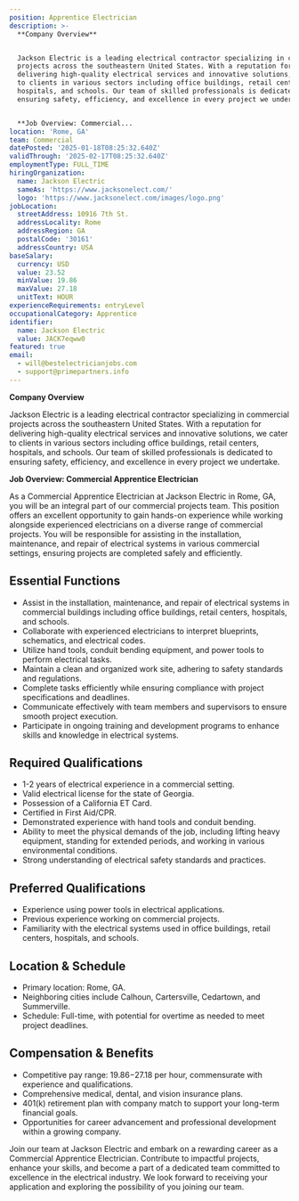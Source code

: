```yaml
---
position: Apprentice Electrician
description: >-
  **Company Overview**


  Jackson Electric is a leading electrical contractor specializing in commercial
  projects across the southeastern United States. With a reputation for
  delivering high-quality electrical services and innovative solutions, we cater
  to clients in various sectors including office buildings, retail centers,
  hospitals, and schools. Our team of skilled professionals is dedicated to
  ensuring safety, efficiency, and excellence in every project we undertake.


  **Job Overview: Commercial...
location: 'Rome, GA'
team: Commercial
datePosted: '2025-01-18T08:25:32.640Z'
validThrough: '2025-02-17T08:25:32.640Z'
employmentType: FULL_TIME
hiringOrganization:
  name: Jackson Electric
  sameAs: 'https://www.jacksonelect.com/'
  logo: 'https://www.jacksonelect.com/images/logo.png'
jobLocation:
  streetAddress: 10916 7th St.
  addressLocality: Rome
  addressRegion: GA
  postalCode: '30161'
  addressCountry: USA
baseSalary:
  currency: USD
  value: 23.52
  minValue: 19.86
  maxValue: 27.18
  unitText: HOUR
experienceRequirements: entryLevel
occupationalCategory: Apprentice
identifier:
  name: Jackson Electric
  value: JACK7eqww0
featured: true
email:
  - will@bestelectricianjobs.com
  - support@primepartners.info
---
```




**Company Overview**

Jackson Electric is a leading electrical contractor specializing in commercial projects across the southeastern United States. With a reputation for delivering high-quality electrical services and innovative solutions, we cater to clients in various sectors including office buildings, retail centers, hospitals, and schools. Our team of skilled professionals is dedicated to ensuring safety, efficiency, and excellence in every project we undertake.

**Job Overview: Commercial Apprentice Electrician**

As a Commercial Apprentice Electrician at Jackson Electric in Rome, GA, you will be an integral part of our commercial projects team. This position offers an excellent opportunity to gain hands-on experience while working alongside experienced electricians on a diverse range of commercial projects. You will be responsible for assisting in the installation, maintenance, and repair of electrical systems in various commercial settings, ensuring projects are completed safely and efficiently.

## Essential Functions

- Assist in the installation, maintenance, and repair of electrical systems in commercial buildings including office buildings, retail centers, hospitals, and schools.
- Collaborate with experienced electricians to interpret blueprints, schematics, and electrical codes.
- Utilize hand tools, conduit bending equipment, and power tools to perform electrical tasks.
- Maintain a clean and organized work site, adhering to safety standards and regulations.
- Complete tasks efficiently while ensuring compliance with project specifications and deadlines.
- Communicate effectively with team members and supervisors to ensure smooth project execution.
- Participate in ongoing training and development programs to enhance skills and knowledge in electrical systems.

## Required Qualifications

- 1-2 years of electrical experience in a commercial setting.
- Valid electrical license for the state of Georgia.
- Possession of a California ET Card.
- Certified in First Aid/CPR.
- Demonstrated experience with hand tools and conduit bending.
- Ability to meet the physical demands of the job, including lifting heavy equipment, standing for extended periods, and working in various environmental conditions.
- Strong understanding of electrical safety standards and practices.

## Preferred Qualifications

- Experience using power tools in electrical applications.
- Previous experience working on commercial projects.
- Familiarity with the electrical systems used in office buildings, retail centers, hospitals, and schools.

## Location & Schedule

- Primary location: Rome, GA.
- Neighboring cities include Calhoun, Cartersville, Cedartown, and Summerville.
- Schedule: Full-time, with potential for overtime as needed to meet project deadlines.

## Compensation & Benefits

- Competitive pay range: $19.86-$27.18 per hour, commensurate with experience and qualifications.
- Comprehensive medical, dental, and vision insurance plans.
- 401(k) retirement plan with company match to support your long-term financial goals.
- Opportunities for career advancement and professional development within a growing company.

Join our team at Jackson Electric and embark on a rewarding career as a Commercial Apprentice Electrician. Contribute to impactful projects, enhance your skills, and become a part of a dedicated team committed to excellence in the electrical industry. We look forward to receiving your application and exploring the possibility of you joining our team.
